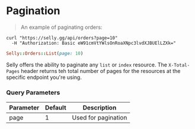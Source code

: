# Pagination

> An example of paginating orders:

```shell
curl "https://selly.gg/api/orders?page=10"
  -H "Authorization: Basic eW91cmVtYWlsOnRoaXNpc3lvdXJBUElLZXk="
```

```ruby
Selly::Orders::List(page: 10)
```

Selly offers the ability to paginate any `list` or `index` resource. The `X-Total-Pages` header returns teh total number of pages for the resources at the specific endpoint you're using.

### Query Parameters

Parameter | Default | Description
--------- | ------- | -----------
page | 1 | Used for pagination
